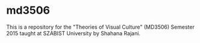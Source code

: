 # md3506
This is a repository for the "Theories of Visual Culture" (MD3506) Semester 2015 taught at SZABIST University by Shahana Rajani.
